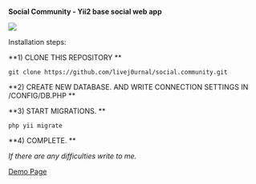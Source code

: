 **Social Community - Yii2 base social web app**


[![](https://myprojects.company/img/social_home_page.jpg)](https://myprojects.company/img/social_home_page.jpg)


Installation steps:

**1) CLONE THIS REPOSITORY
**

`git clone https://github.com/livej0urnal/social.community.git`

**2) CREATE NEW DATABASE. AND WRITE CONNECTION SETTINGS IN /CONFIG/DB.PHP
**

**3) START MIGRATIONS.
**

``php yii migrate``

**4) COMPLETE.
**

*If there are any difficulties write to me.*

[Demo Page](https://social.myprojects.company/ "Demo Page")